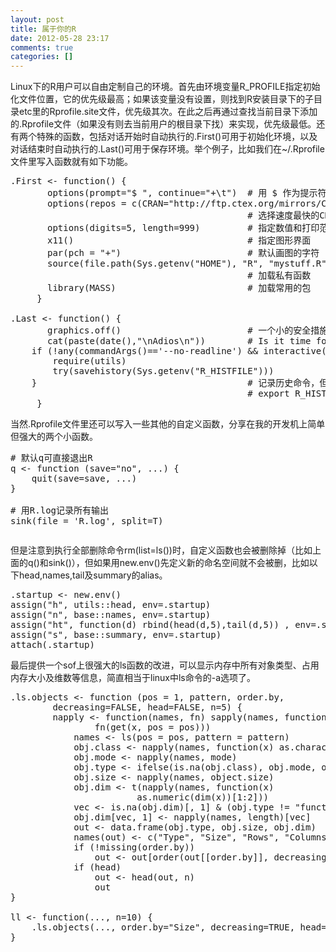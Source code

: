 ```yaml
---
layout: post
title: 属于你的R
date: 2012-05-28 23:17
comments: true
categories: []
---
```

Linux下的R用户可以自由定制自己的环境。首先由环境变量R_PROFILE指定初始化文件位置，它的优先级最高；如果该变量没有设置，则找到R安装目录下的子目录etc里的Rprofile.site文件，优先级其次。在此之后再通过查找当前目录下添加的.Rprofile文件（如果没有则去当前用户的根目录下找）来实现，优先级最低。还有两个特殊的函数，包括对话开始时自动执行的.First()可用于初始化环境，以及对话结束时自动执行的.Last()可用于保存环境。举个例子，比如我们在~/.Rprofile文件里写入函数就有如下功能。
<pre class="brush: r; gutter: true">.First &lt;- function() {
       options(prompt=&quot;$ &quot;, continue=&quot;+\t&quot;)  # 用 $ 作为提示符
       options(repos = c(CRAN=&quot;http://ftp.ctex.org/mirrors/CRAN/&quot;))
                                             # 选择速度最快的CRAN源
       options(digits=5, length=999)         # 指定数值和打印范围
       x11()                                 # 指定图形界面
       par(pch = &quot;+&quot;)                        # 默认画图的字符
       source(file.path(Sys.getenv(&quot;HOME&quot;), &quot;R&quot;, &quot;mystuff.R&quot;))
                                             # 加载私有函数
       library(MASS)                         # 加载常用的包
     }

.Last &lt;- function() {
       graphics.off()                        # 一个小的安全措施
       cat(paste(date(),&quot;\nAdios\n&quot;))        # Is it time for lunch?
	if (!any(commandArgs()==&#039;--no-readline&#039;) &amp;&amp; interactive()){
		require(utils)
		try(savehistory(Sys.getenv(&quot;R_HISTFILE&quot;)))
	}                                        # 记录历史命令，但是要预先在.bashrc里定义地址
                                             # export R_HISTFILE=~/.Rhistory
     }</pre>
当然.Rprofile文件里还可以写入一些其他的自定义函数，分享在我的开发机上简单但强大的两个小函数。
<pre class="brush: r; gutter: true"># 默认q可直接退出R
q &lt;- function (save=&quot;no&quot;, ...) {
    quit(save=save, ...)
}

# 用R.log记录所有输出
sink(file = &#039;R.log&#039;, split=T)</pre>
<pre class="brush: r; gutter: true"></pre>

但是注意到执行全部删除命令rm(list=ls())时，自定义函数也会被删除掉（比如上面的q()和sink()），但如果用new.env()先定义新的命名空间就不会被删，比如以下head,names,tail及summary的alias。 

<pre class="brush: r; gutter: true">.startup &lt;- new.env() 
assign(&quot;h&quot;, utils::head, env=.startup) 
assign(&quot;n&quot;, base::names, env=.startup) 
assign(&quot;ht&quot;, function(d) rbind(head(d,5),tail(d,5)) , env=.startup) 
assign(&quot;s&quot;, base::summary, env=.startup) 
attach(.startup)</pre>
最后提供一个sof上很强大的ls函数的改进，可以显示内存中所有对象类型、占用内存大小及维数等信息，简直相当于linux中ls命令的-a选项了。
<pre class="brush: r; gutter: true">.ls.objects &lt;- function (pos = 1, pattern, order.by,
		decreasing=FALSE, head=FALSE, n=5) {
		napply &lt;- function(names, fn) sapply(names, function(x)
				fn(get(x, pos = pos)))
			names &lt;- ls(pos = pos, pattern = pattern)
			obj.class &lt;- napply(names, function(x) as.character(class(x))[1])
			obj.mode &lt;- napply(names, mode)
			obj.type &lt;- ifelse(is.na(obj.class), obj.mode, obj.class)
			obj.size &lt;- napply(names, object.size)
			obj.dim &lt;- t(napply(names, function(x)
						as.numeric(dim(x))[1:2]))
			vec &lt;- is.na(obj.dim)[, 1] &amp; (obj.type != &quot;function&quot;)
			obj.dim[vec, 1] &lt;- napply(names, length)[vec]
			out &lt;- data.frame(obj.type, obj.size, obj.dim)
			names(out) &lt;- c(&quot;Type&quot;, &quot;Size&quot;, &quot;Rows&quot;, &quot;Columns&quot;)
			if (!missing(order.by))
				out &lt;- out[order(out[[order.by]], decreasing=decreasing), ]
			if (head)
				out &lt;- head(out, n)
				out
}

ll &lt;- function(..., n=10) {
	.ls.objects(..., order.by=&quot;Size&quot;, decreasing=TRUE, head=TRUE, n=n)
}</pre>
